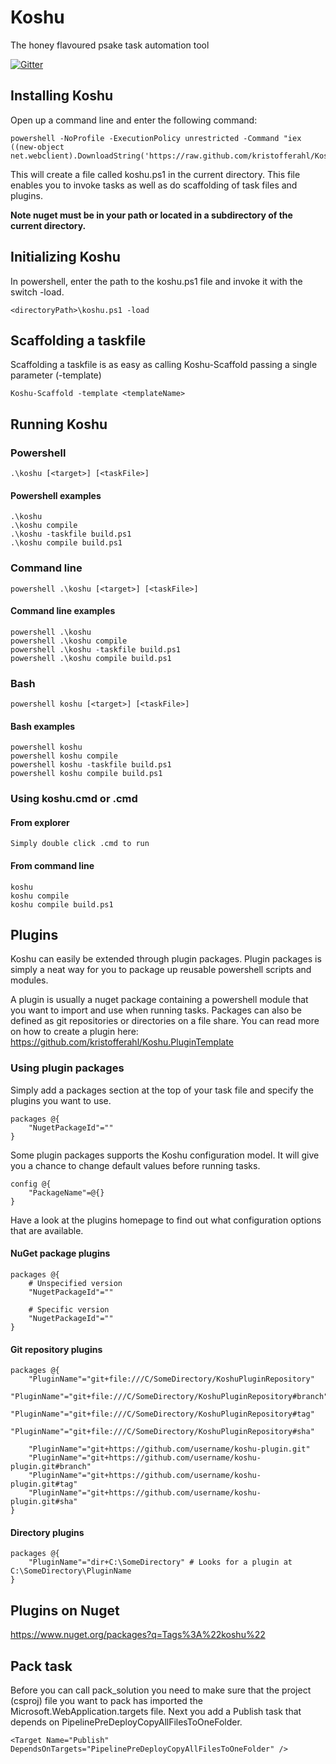 # Koshu

The honey flavoured psake task automation tool

[![Gitter](https://badges.gitter.im/kristofferahl/Koshu.svg)](https://gitter.im/kristofferahl/Koshu?utm_source=badge&utm_medium=badge&utm_campaign=pr-badge)

## Installing Koshu

Open up a command line and enter the following command:

	powershell -NoProfile -ExecutionPolicy unrestricted -Command "iex ((new-object net.webclient).DownloadString('https://raw.github.com/kristofferahl/Koshu/develop/install.ps1'))"

This will create a file called koshu.ps1 in the current directory. This file enables you to invoke tasks as well as do scaffolding of task files and plugins.

**Note nuget must be in your path or located in a subdirectory of the current directory.**

## Initializing Koshu

In powershell, enter the path to the koshu.ps1 file and invoke it with the switch -load.

	<directoryPath>\koshu.ps1 -load

## Scaffolding a taskfile

Scaffolding a taskfile is as easy as calling Koshu-Scaffold passing a single parameter (-template)

	Koshu-Scaffold -template <templateName>

## Running Koshu

### Powershell

	.\koshu [<target>] [<taskFile>]

#### Powershell examples

	.\koshu
	.\koshu compile
	.\koshu -taskfile build.ps1
	.\koshu compile build.ps1

### Command line

	powershell .\koshu [<target>] [<taskFile>]

#### Command line examples

	powershell .\koshu
	powershell .\koshu compile
	powershell .\koshu -taskfile build.ps1
	powershell .\koshu compile build.ps1

### Bash

	powershell koshu [<target>] [<taskFile>]

#### Bash examples

	powershell koshu
	powershell koshu compile
	powershell koshu -taskfile build.ps1
	powershell koshu compile build.ps1

### Using koshu.cmd or <taskfile>.cmd

#### From explorer

	Simply double click .cmd to run

#### From command line

	koshu
	koshu compile
	koshu compile build.ps1

## Plugins

Koshu can easily be extended through plugin packages. Plugin packages is simply a neat way for you to package up reusable powershell scripts and modules.

A plugin is usually a nuget package containing a powershell module that you want to import and use when running tasks. Packages can also be defined as git repositories or directories on a file share. You can read more on how to create a plugin here: https://github.com/kristofferahl/Koshu.PluginTemplate

### Using plugin packages

Simply add a packages section at the top of your task file and specify the plugins you want to use.

	packages @{
	    "NugetPackageId"=""
	}

Some plugin packages supports the Koshu configuration model. It will give you a chance to change default values before running tasks.

	config @{
		"PackageName"=@{}
	}

Have a look at the plugins homepage to find out what configuration options that are available.

#### NuGet package plugins

	packages @{
		# Unspecified version
	    "NugetPackageId"=""

	    # Specific version
	    "NugetPackageId"=""
	}

#### Git repository plugins

	packages @{
		"PluginName"="git+file:///C/SomeDirectory/KoshuPluginRepository"
		"PluginName"="git+file:///C/SomeDirectory/KoshuPluginRepository#branch"
		"PluginName"="git+file:///C/SomeDirectory/KoshuPluginRepository#tag"
		"PluginName"="git+file:///C/SomeDirectory/KoshuPluginRepository#sha"

		"PluginName"="git+https://github.com/username/koshu-plugin.git"
		"PluginName"="git+https://github.com/username/koshu-plugin.git#branch"
		"PluginName"="git+https://github.com/username/koshu-plugin.git#tag"
		"PluginName"="git+https://github.com/username/koshu-plugin.git#sha"
	}

#### Directory plugins

	packages @{
		"PluginName"="dir+C:\SomeDirectory" # Looks for a plugin at C:\SomeDirectory\PluginName
	}

## Plugins on Nuget

https://www.nuget.org/packages?q=Tags%3A%22koshu%22

## Pack task

Before you can call pack_solution you need to make sure that the project (csproj) file you want to pack has imported the Microsoft.WebApplication.targets file.
Next you add a Publish task that depends on PipelinePreDeployCopyAllFilesToOneFolder.

	<Target Name="Publish" DependsOnTargets="PipelinePreDeployCopyAllFilesToOneFolder" />

